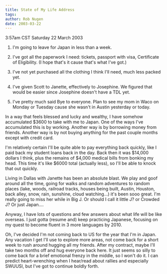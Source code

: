 ```yaml
---
title: State of My Life Address
tags: 
author: Rob Nugen
date: 2003-03-22
---
```


<p class=date>3:57am CST Saturday 22 March 2003</p>

<ol>
<li><p>I'm going to leave for Japan in less than a week.</p></li>

<li><p>I've got all the paperwork I need: tickets, passport with visa,
Certificate of Eligibility.  (I hope that's it cause that's what I've
got.)</p></li>

<li><p>I've not yet purchased all the clothing I think I'll need, much
less packed yet.</p></li>

<li><p>I've given Scott to Janette, effectively to Josephine.  We
figured that would be easier since Josephine doesn't have a TDL
yet.</p></li>

<li><p>I've pretty much said Bye to everyone.  Plan to see my mom in
Waco on Monday or Tuesday cause she wasn't in Austin yesterday or
today.</p></li>
</ol>


<p>In a way that feels blessed and lucky and wealthy, I have somehow
accumulated $3600 to take with me to Japan.  One of the ways I've
accumulated this is by working.  Another way is by borrowing money
from friends.  Another way is by not buying anything for the past
couple months except with credit card.</p>

<p>I'm relatively certain I'll be quite able to pay everything back
quickly, like I paid back my student loans back in the day.  Back then
it was $14,000 dollars I think, plus the remains of $4,000 medical
bills from bonking my head.  This time it's like $6000 total (actually
less), so I'll be able to knock that out quickly.</p>

<p>Living in Dallas with Janette has been an absolute blast.  We play
and goof around all the time, going for walks and random adventures to
random places (lake, woods, railroad tracks, houses being built, Austin,
Houston, back alley, snow, rain, sunshine, cloud watching...) it's
been sooo great.  I'm really going to miss her while in Big J.  Or
should I call it little J?  or Crowded J?  Or just Japan....</p>

<p>Anyway, I have lots of questions and few answers about what life
will be like overseas.  I just gotta (resume and) keep practicing
Japanese, focusing on my quest to become fluent in 3 more languages by
2010.</p>

<p>Oh, I've decided I'm not coming back to US for the year that I'm in
Japan.  Any vacation I get I'll use to explore more areas, not come
back for a short week to rush around hugging all my friends.  After my
contract, maybe I'll take two months off and hug everyone back here.
It just seems so silly to come back for a brief emotional frenzy in
the middle, so I won't do it.  I can predict heart-wrenching when I
hear/read about rallies and especially SWUUSI, but I've got to
continue boldly forth.</p>
